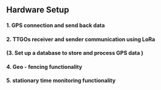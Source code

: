 ## Hardware Setup
#### 1. GPS connection and send back data
#### 2. TTGOs receiver and sender communication using LoRa
#### (3. Set up a database to store and process GPS data )
#### 4. Geo - fencing functionality
#### 5. stationary time monitoring functionality
